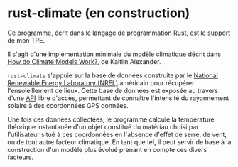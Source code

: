 # rust-climate (en construction)

Ce programme, écrit dans le langage de programmation [Rust](https://www.rust-lang.org/), est le support de mon TPE.

Il s'agit d'une implémentation minimale du modèle climatique décrit dans [How do Climate Models Work?](http://climatesight.org/2012/01/20/how-do-climate-models-work/), de Kaitlin Alexander.

`rust-climate` s'appuie sur la base de données construite par le [National Renewable Energy Laboratory (NREL)](http://www.nrel.gov/) américain pour récupérer l'ensoleillement de lieux. Cette base de données est exposée au travers d'une [API](https://developer.nrel.gov/docs/solar/solar-resource-v1/) libre d'accès, permettant de connaître l'intensité du rayonnement solaire à des coordonnées GPS données.

Une fois ces données collectées, le programme calcule la température théorique instantanée d'un objet constitué du matériau choisi par l'utilisateur situé à ces coordonnées en l'absence d'effet de serre, de vent, ou de tout autre facteur climatique. En tant que tel, il peut servir de base à la construction d'un modèle plus évolué prenant en compte ces divers facteurs.
